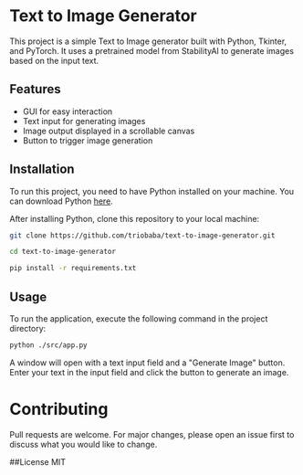# Text to Image Generator

This project is a simple Text to Image generator built with Python, Tkinter, and PyTorch. It uses a pretrained model from StabilityAI to generate images based on the input text.

## Features

- GUI for easy interaction
- Text input for generating images
- Image output displayed in a scrollable canvas
- Button to trigger image generation

## Installation

To run this project, you need to have Python installed on your machine. You can download Python [here](https://www.python.org/downloads/).

After installing Python, clone this repository to your local machine:

```bash
git clone https://github.com/triobaba/text-to-image-generator.git
```

```bash
cd text-to-image-generator
```

```bash 
pip install -r requirements.txt
```

## Usage
To run the application, execute the following command in the project directory:
```bash
python ./src/app.py
```


A window will open with a text input field and a "Generate Image" button. Enter your text in the input field and click the button to generate an image.

# Contributing
Pull requests are welcome. For major changes, please open an issue first to discuss what you would like to change.

##License
MIT


 
 

